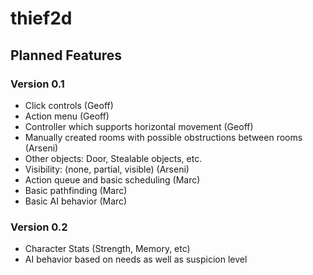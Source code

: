 # thief2d



## Planned Features

### Version 0.1
- Click controls (Geoff)
- Action menu (Geoff)
- Controller which supports horizontal movement  (Geoff)
- Manually created rooms with possible obstructions between rooms (Arseni)
- Other objects: Door, Stealable objects, etc.
- Visibility: (none, partial, visible) (Arseni)
- Action queue and basic scheduling (Marc)
- Basic pathfinding (Marc)
- Basic AI behavior (Marc)

### Version 0.2
- Character Stats (Strength, Memory, etc)
- AI behavior based on needs as well as suspicion level
